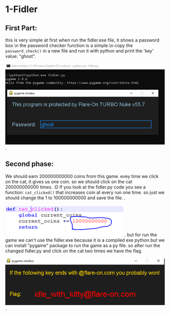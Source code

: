 # 1-Fidler
## First Part:
this is very simple
at first when run the fidler.exe file, it shows a password box \n the password checker function is a simple.\n copy the ```password_check()``` in a new file and run it with python and print the 'key' value: "ghost".

![alt text](https://github.com/aleeamini/Flareon7-2020/blob/main/1/pass.png) .

## Second phase:
We should earn 200000000000 coins from this game. evey time we click on the cat, it gives us one coin. so we should click on the cat 200000000000 times. :D
If you look at the fidler.py code you see a function: ```cat_clicked()``` that increases coin at every run one time. so just we should change the 1 to 100000000000 and save the file. .

![alt text](https://github.com/aleeamini/Flareon7-2020/blob/main/1/change_counter.png) .
but for run the game we can't use the fidler.exe because it is a compiled exe python.but we can install "pygame" package to run the game as a py file. 
so after run the changed fidler.py and click on the cat two times we have the flag.

![alt text](https://github.com/aleeamini/Flareon7-2020/blob/main/1/flag.png) .


